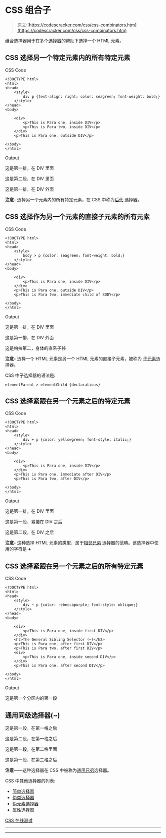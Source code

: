 # CSS 组合子

> 原文:[https://codescracker.com/css/css-combinators.htm](https://codescracker.com/css/css-combinators.htm)

组合选择器用于在多个[选择器](/css/css-selectors.htm)的帮助下选择一个 HTML 元素。

## CSS 选择另一个特定元素内的所有特定元素

CSS Code

```
<!DOCTYPE html>
<html>
<head>
    <style>
        div p {text-align: right; color: seagreen; font-weight: bold;}
    </style>
</head>
<body>

    <div>
        <p>This is Para one, inside DIV</p>
        <p>This is Para two, inside DIV</p>
    </div>
    <p>This is Para one, outside DIV</p>

</body>
</html>
```

Output

这是第一排，在 DIV 里面

这是第二段，在 DIV 里面

这是第一排，在 DIV 外面

**注意-** 选择另一个元素内的所有特定元素，在 CSS 中称为<u>后代</u> 选择器。

## CSS 选择作为另一个元素的直接子元素的所有元素

CSS Code

```
<!DOCTYPE html>
<html>
<head>
    <style>
        body > p {color: seagreen; font-weight: bold;}
    </style>
</head>
<body>

    <div>
        <p>This is Para one, inside DIV</p>
    </div>
    <p>This is Para one, outside DIV</p>
    <p>This is Para two, immediate child of BODY</p>

</body>
</html>
```

Output

这是第一排，在 DIV 里面

这是第一排，在 DIV 外面

这是帕拉第二，身体的直系子孙

**注意-** 选择一个 HTML 元素是另一个 HTML 元素的直接子元素，被称为 <u>子元素</u>选择器。

CSS 中子选择器的语法是:

```
elementParent > elementChild {declarations}
```

## CSS 选择紧跟在另一个元素之后的特定元素

CSS Code

```
<!DOCTYPE html>
<html>
<head>
    <style>
        div + p {color: yellowgreen; font-style: italic;}
    </style>
</head>
<body>

    <div>
        <p>This is Para one, inside DIV</p>
    </div>
    <p>This is Para one, immediate after DIV</p>
    <p>This is Para two, after DIV</p>

</body>
</html>
```

Output

这是第一排，在 DIV 里面

这是第一段，紧接在 DIV 之后

这是第二段，在 DIV 之后

**注意-** 这种选择 HTML 元素的类型，属于<u>相邻兄弟</u> 选择器的范畴。该选择器中使用的字符是 **+**

## CSS 选择紧跟在另一个元素之后的所有特定元素

CSS Code

```
<!DOCTYPE html>
<html>
<head>
    <style>
        div ~ p {color: rebeccapurple; font-style: oblique;}
    </style>
</head>
<body>

    <div>
        <p>This is Para one, inside first DIV</p>
    </div>
    <h2>The General Sibling Selector (~)</h2>
    <p>This is Para one, after first DIV</p>
    <p>This is Para two, after first DIV</p>
    <div>
        <p>This is Para one, inside second DIV</p>
    </div>
    <p>This is Para one, after second DIV</p>

</body>
</html>
```

Output

这是第一个分区内的第一段

## 通用同级选择器(~)

这是第一段，在第一格之后

这是第二段，在第一格之后

这是第一段，在第二格里面

这是第一段，在第二格之后

**注意**——这种选择器在 CSS 中被称为<u>通用兄弟</u>选择器。

CSS 中其他选择器的列表:

*   [简单选择器](/css/css-selectors.htm)
*   [伪类选择器](/css/css-pseudo-classes.htm)
*   [伪元素选择器](/css/css-pseudo-elements.htm)
*   [属性选择器](/css/css-attribute-selectors.htm)

[CSS 在线测试](/exam/showtest.php?subid=5)

* * *

* * *